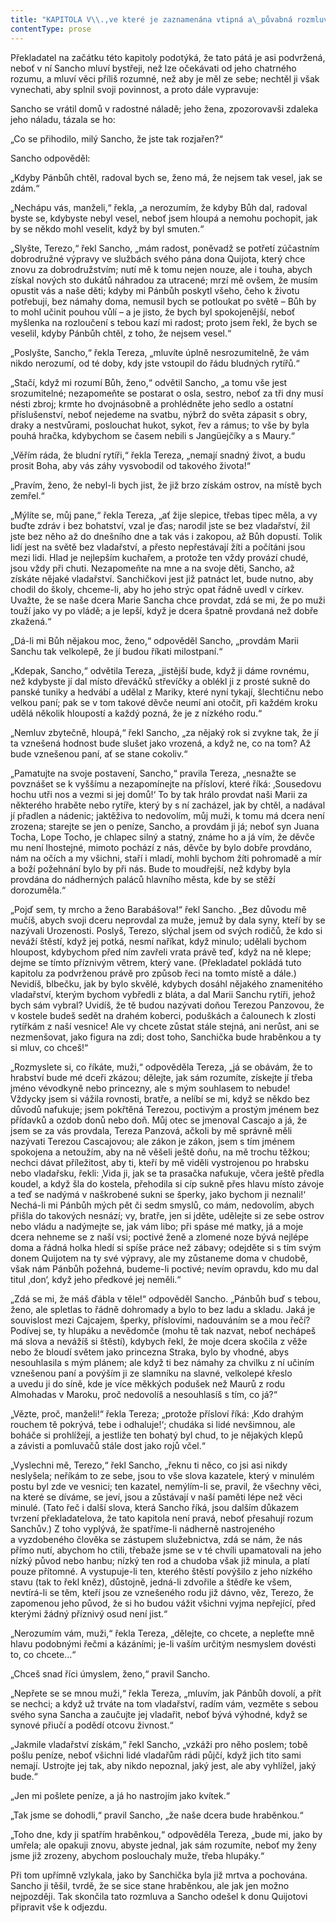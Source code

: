 ```yaml
---
title: "KAPITOLA V\\.,ve které je zaznamenána vtipná a\_půvabná rozmluva Sancha Panzy s\_jeho ženou Terezou a\_jiné události hodné zapamatování\\."
contentType: prose
---
```


  

Překladatel na začátku této kapitoly podotýká, že tato pátá je asi podvržená, neboť v ní Sancho mluví bystřeji, než lze očekávati od jeho chatrného rozumu, a mluví věci příliš rozumné, než aby je měl ze sebe; nechtěl ji však vynechati, aby splnil svoji povinnost, a proto dále vypravuje:

Sancho se vrátil domů v radostné náladě; jeho žena, zpozorovavši zdaleka jeho náladu, tázala se ho:

„Co se přihodilo, milý Sancho, že jste tak rozjařen?“

Sancho odpověděl:

„Kdyby Pánbůh chtěl, radoval bych se, ženo má, že nejsem tak vesel, jak se zdám.“

„Nechápu vás, manželi,“ řekla, „a nerozumím, že kdyby Bůh dal, radoval byste se, kdybyste nebyl vesel, neboť jsem hloupá a nemohu pochopit, jak by se někdo mohl veselit, když by byl smuten.“

„Slyšte, Terezo,“ řekl Sancho, „mám radost, poněvadž se potřetí zúčastním dobrodružné výpravy ve službách svého pána dona Quijota, který chce znovu za dobrodružstvím; nutí mě k tomu nejen nouze, ale i touha, abych získal nových sto dukátů náhradou za utracené; mrzí mě ovšem, že musím opustit vás a naše děti; kdyby mi Pánbůh poskytl všeho, čeho k životu potřebuji, bez námahy doma, nemusil bych se potloukat po světě – Bůh by to mohl učinit pouhou vůlí – a je jisto, že bych byl spokojenější, neboť myšlenka na rozloučení s tebou kazí mi radost; proto jsem řekl, že bych se veselil, kdyby Pánbůh chtěl, z toho, že nejsem vesel.“

„Poslyšte, Sancho,“ řekla Tereza, „mluvíte úplně nesrozumitelně, že vám nikdo nerozumí, od té doby, kdy jste vstoupil do řádu bludných rytířů.“

„Stačí, když mi rozumí Bůh, ženo,“ odvětil Sancho, „a tomu vše jest srozumitelné; nezapomeňte se postarat o osla, sestro, neboť za tři dny musí nésti zbroj; krmte ho dvojnásobně a prohlédněte jeho sedlo a ostatní příslušenství, neboť nejedeme na svatbu, nýbrž do světa zápasit s obry, draky a nestvůrami, poslouchat hukot, sykot, řev a rámus; to vše by byla pouhá hračka, kdybychom se časem nebili s Jangüejčíky a s Maury.“

„Věřím ráda, že bludní rytíři,“ řekla Tereza, „nemají snadný život, a budu prosit Boha, aby vás záhy vysvobodil od takového života!“

„Pravím, ženo, že nebyl-li bych jist, že již brzo získám ostrov, na místě bych zemřel.“

„Mýlíte se, můj pane,“ řekla Tereza, „ať žije slepice, třebas tipec měla, a vy buďte zdráv i bez bohatství, vzal je ďas; narodil jste se bez vladařství, žil jste bez něho až do dnešního dne a tak vás i zakopou, až Bůh dopustí. Tolik lidí jest na světě bez vladařství, a přesto nepřestávají žíti a počítáni jsou mezi lidi. Hlad je nejlepším kuchařem, a protože ten vždy provází chudé, jsou vždy při chuti. Nezapomeňte na mne a na svoje děti, Sancho, až získáte nějaké vladařství. Sanchičkovi jest již patnáct let, bude nutno, aby chodil do školy, chceme-li, aby ho jeho strýc opat řádně uvedl v církev. Uvažte, že se naše dcera Marie Sancha chce provdat, zdá se mi, že po muži touží jako vy po vládě; a je lepší, když je dcera špatně provdaná než dobře zkažená.“

„Dá-li mi Bůh nějakou moc, ženo,“ odpověděl Sancho, „provdám Marii Sanchu tak velkolepě, že jí budou říkati milostpaní.“

„Kdepak, Sancho,“ odvětila Tereza, „jistější bude, když ji dáme rovnému, než kdybyste jí dal místo dřeváčků střevíčky a oblékl ji z prosté sukně do panské tuniky a hedvábí a udělal z Mariky, které nyní tykají, šlechtičnu nebo velkou paní; pak se v tom takové děvče neumí ani otočit, při každém kroku udělá několik hloupostí a každý pozná, že je z nízkého rodu.“

„Nemluv zbytečně, hloupá,“ řekl Sancho, „za nějaký rok si zvykne tak, že jí ta vznešená hodnost bude slušet jako vrozená, a když ne, co na tom? Až bude vznešenou paní, ať se stane cokoliv.“

„Pamatujte na svoje postavení, Sancho,“ pravila Tereza, „nesnažte se povznášet se k vyššímu a nezapomínejte na přísloví, které říká: ‚Sousedovu hochu utři nos a vezmi si jej domů!‘ To by tak hrálo provdat naši Marii za některého hraběte nebo rytíře, který by s ní zacházel, jak by chtěl, a nadával jí přadlen a nádenic; jaktěživa to nedovolím, můj muži, k tomu má dcera není zrozena; starejte se jen o peníze, Sancho, a provdám ji já; neboť syn Juana Tocha, Lope Tocho, je chlapec silný a statný, známe ho a já vím, že děvče mu není lhostejné, mimoto pochází z nás, děvče by bylo dobře provdáno, nám na očích a my všichni, staří i mladí, mohli bychom žíti pohromadě a mír a boží požehnání bylo by při nás. Bude to moudřejší, než kdyby byla provdána do nádherných paláců hlavního města, kde by se stěží dorozuměla.“

„Pojď sem, ty mrcho a ženo Barabášova!“ řekl Sancho. „Bez důvodu mě mučíš, abych svoji dceru neprovdal za muže, jemuž by dala syny, kteří by se nazývali Urozenosti. Poslyš, Terezo, slýchal jsem od svých rodičů, že kdo si neváží štěstí, když jej potká, nesmí naříkat, když minulo; udělali bychom hloupost, kdybychom před ním zavřeli vrata právě teď, když na ně klepe; dejme se tímto příznivým větrem, který vane. (Překladatel pokládá tuto kapitolu za podvrženou právě pro způsob řeci na tomto místě a dále.) Nevidíš, blbečku, jak by bylo skvělé, kdybych dosáhl nějakého znamenitého vladařství, kterým bychom vybředli z bláta, a dal Marii Sanchu rytíři, jehož bych sám vybral? Uvidíš, že tě budou nazývati doňou Terezou Panzovou, že v kostele budeš sedět na drahém koberci, poduškách a čalounech k zlosti rytířkám z naší vesnice! Ale vy chcete zůstat stále stejná, ani nerůst, ani se nezmenšovat, jako figura na zdi; dost toho, Sanchička bude hraběnkou a ty si mluv, co chceš!“

„Rozmyslete si, co říkáte, muži,“ odpověděla Tereza, „já se obávám, že to hrabství bude mé dceři zkázou; dělejte, jak sám rozumíte, získejte jí třeba jméno vévodkyně nebo princezny, ale s mým souhlasem to nebude! Vždycky jsem si vážila rovnosti, bratře, a nelíbí se mi, když se někdo bez důvodů nafukuje; jsem pokřtěná Terezou, poctivým a prostým jménem bez přídavků a ozdob donů nebo doň. Můj otec se jmenoval Cascajo a já, že jsem se za vás provdala, Tereza Panzová, ačkoli by mě správně měli nazývati Terezou Cascajovou; ale zákon je zákon, jsem s tím jménem spokojena a netoužím, aby na ně věšeli ještě doňu, na mě trochu těžkou; nechci dávat příležitost, aby ti, kteří by mě viděli vystrojenou po hrabsku nebo vladařsku, řekli: ‚Vida ji, jak se ta prasačka nafukuje, včera ještě předla koudel, a když šla do kostela, přehodila si cíp sukně přes hlavu místo závoje a teď se nadýmá v naškrobené sukni se šperky, jako bychom ji neznali!‘ Nechá-li mi Pánbůh mých pět či sedm smyslů, co mám, nedovolím, abych přišla do takových nesnází; vy, bratře, jen si jděte, udělejte si ze sebe ostrov nebo vládu a nadýmejte se, jak vám libo; při spáse mé matky, já a moje dcera nehneme se z naší vsi; poctivé ženě a zlomené noze bývá nejlépe doma a řádná holka hledí si spíše práce než zábavy; odejděte si s tím svým donem Quijotem na ty své výpravy, ale my zůstaneme doma v chudobě, však nám Pánbůh požehná, budeme-li poctivé; nevím opravdu, kdo mu dal titul ‚don‘, když jeho předkové jej neměli.“

„Zdá se mi, že máš ďábla v těle!“ odpověděl Sancho. „Pánbůh buď s tebou, ženo, ale spletlas to řádně dohromady a bylo to bez ladu a skladu. Jaká je souvislost mezi Cajcajem, šperky, příslovími, nadouváním se a mou řečí? Podívej se, ty hlupáku a nevědomče (mohu tě tak nazvat, neboť nechápeš má slova a nevážíš si štěstí), kdybych řekl, že moje dcera skočila z věže nebo že bloudí světem jako princezna Straka, bylo by vhodné, abys nesouhlasila s mým plánem; ale když ti bez námahy za chvilku z ní učiním vznešenou paní a povýším ji ze slamníku na slavné, velkolepé křeslo a uvedu ji do síně, kde je více měkkých podušek než Maurů z rodu Almohadas v Maroku, proč nedovolíš a nesouhlasíš s tím, co já?“

„Vězte, proč, manželi!“ řekla Tereza; „protože přísloví říká: ‚Kdo drahým rouchem tě pokrývá, tebe i odhaluje!‘; chudáka si lidé nevšimnou, ale boháče si prohlížejí, a jestliže ten bohatý byl chud, to je nějakých klepů a závisti a pomluvačů stále dost jako rojů včel.“

„Vyslechni mě, Terezo,“ řekl Sancho, „řeknu ti něco, co jsi asi nikdy neslyšela; neříkám to ze sebe, jsou to vše slova kazatele, který v minulém postu byl zde ve vesnici; ten kazatel, nemýlím-li se, pravil, že všechny věci, na které se díváme, se jeví, jsou a zůstávají v naší paměti lépe než věci minulé. (Tato řeč i další slova, která Sancho říká, jsou dalším důkazem tvrzení překladatelova, že tato kapitola není pravá, neboť přesahují rozum Sanchův.) Z toho vyplývá, že spatříme-li nádherně nastrojeného a vyzdobeného člověka se zástupem služebnictva, zdá se nám, že nás přímo nutí, abychom ho ctili, třebaže jsme se v té chvíli upamatovali na jeho nízký původ nebo hanbu; nízký ten rod a chudoba však již minula, a platí pouze přítomné. A vystupuje-li ten, kterého štěstí povýšilo z jeho nízkého stavu (tak to řekl kněz), důstojně, jedná-li zdvořile a štědře ke všem, nevtírá-li se těm, kteří jsou ze vznešeného rodu již dávno, věz, Terezo, že zapomenou jeho původ, že si ho budou vážit všichni vyjma nepřející, před kterými žádný příznivý osud není jist.“

„Nerozumím vám, muži,“ řekla Tereza, „dělejte, co chcete, a nepleťte mně hlavu podobnými řečmi a kázáními; je-li vaším určitým nesmyslem dovésti to, co chcete…“

„Chceš snad říci úmyslem, ženo,“ pravil Sancho.

„Nepřete se se mnou muži,“ řekla Tereza, „mluvím, jak Pánbůh dovolí, a přít se nechci; a když už trváte na tom vladařství, radím vám, vezměte s sebou svého syna Sancha a zaučujte jej vladařit, neboť bývá výhodné, když se synové přiučí a podědí otcovu živnost.“

„Jakmile vladařství získám,“ řekl Sancho, „vzkáži pro něho poslem; tobě pošlu peníze, neboť všichni lidé vladařům rádi půjčí, když jich tito sami nemají. Ustrojte jej tak, aby nikdo nepoznal, jaký jest, ale aby vyhlížel, jaký bude.“

„Jen mi pošlete peníze, a já ho nastrojím jako kvítek.“

„Tak jsme se dohodli,“ pravil Sancho, „že naše dcera bude hraběnkou.“

„Toho dne, kdy ji spatřím hraběnkou,“ odpověděla Tereza, „bude mi, jako by umřela; ale opakuji znovu, abyste jednal, jak sám rozumíte, neboť my ženy jsme již zrozeny, abychom poslouchaly muže, třeba hlupáky.“

Při tom upřímně vzlykala, jako by Sanchička byla již mrtva a pochována. Sancho ji těšil, tvrdě, že se sice stane hraběnkou, ale jak jen možno nejpozději. Tak skončila tato rozmluva a Sancho odešel k donu Quijotovi připravit vše k odjezdu.
